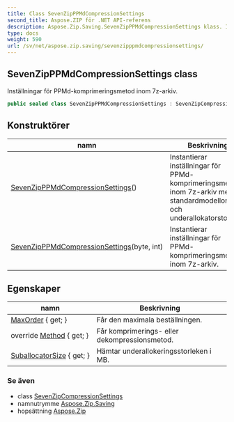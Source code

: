 ```yaml
---
title: Class SevenZipPPMdCompressionSettings
second_title: Aspose.ZIP för .NET API-referens
description: Aspose.Zip.Saving.SevenZipPPMdCompressionSettings klass. Inställningar för PPMdkomprimeringsmetod inom 7zarkiv.
type: docs
weight: 590
url: /sv/net/aspose.zip.saving/sevenzipppmdcompressionsettings/
---
```

## SevenZipPPMdCompressionSettings class

Inställningar för PPMd-komprimeringsmetod inom 7z-arkiv.

```csharp
public sealed class SevenZipPPMdCompressionSettings : SevenZipCompressionSettings
```

## Konstruktörer

| namn | Beskrivning |
| --- | --- |
| [SevenZipPPMdCompressionSettings](sevenzipppmdcompressionsettings/#constructor)() | Instantierar inställningar för PPMd-komprimeringsmetod inom 7z-arkiv med standardmodellordning och underallokatorstorlek. |
| [SevenZipPPMdCompressionSettings](sevenzipppmdcompressionsettings/#constructor_1)(byte, int) | Instantierar inställningar för PPMd-komprimeringsmetod inom 7z-arkiv. |

## Egenskaper

| namn | Beskrivning |
| --- | --- |
| [MaxOrder](../../aspose.zip.saving/sevenzipppmdcompressionsettings/maxorder/) { get; } | Får den maximala beställningen. |
| override [Method](../../aspose.zip.saving/sevenzipppmdcompressionsettings/method/) { get; } | Får komprimerings- eller dekompressionsmetod. |
| [SuballocatorSize](../../aspose.zip.saving/sevenzipppmdcompressionsettings/suballocatorsize/) { get; } | Hämtar underallokeringsstorleken i MB. |

### Se även

* class [SevenZipCompressionSettings](../sevenzipcompressionsettings/)
* namnutrymme [Aspose.Zip.Saving](../../aspose.zip.saving/)
* hopsättning [Aspose.Zip](../../)


